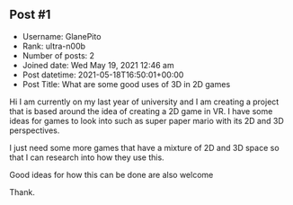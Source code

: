 ## Post #1
- Username: GlanePito
- Rank: ultra-n00b
- Number of posts: 2
- Joined date: Wed May 19, 2021 12:46 am
- Post datetime: 2021-05-18T16:50:01+00:00
- Post Title: What are some good uses of 3D in 2D games

Hi I am currently on my last year of university and I am creating a project that is based around the idea of creating a 2D game in VR. I have some ideas for games to look into such as super paper mario with its 2D and 3D perspectives.

I just need some more games that have a mixture of 2D and 3D space so that I can research into how they use this.

Good ideas for how this can be done are also welcome

Thank.
